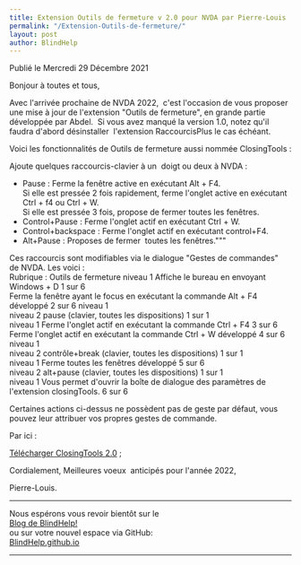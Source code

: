 ```yaml
---
title: Extension Outils de fermeture v 2.0 pour NVDA par Pierre-Louis 
permalink: "/Extension-Outils-de-fermeture/"
layout: post
author: BlindHelp
---
```


<footer>Publié le Mercredi 29 Décembre 2021</footer>

Bonjour à toutes et tous,

Avec l'arrivée prochaine de NVDA 2022,  c'est l'occasion de vous proposer une mise à jour de l'extension "Outils de fermeture", en grande partie développée par Abdel.  Si vous avez manqué la version 1.0, notez qu'il faudra d'abord désinstaller  l'extension RaccourcisPlus le cas échéant.

Voici les fonctionnalités de Outils de fermeture aussi nommée ClosingTools :

Ajoute quelques raccourcis-clavier à un  doigt ou deux à NVDA :

- Pause : Ferme la fenêtre active en exécutant Alt + F4.    
Si elle est pressée 2 fois rapidement, ferme l'onglet active en exécutant Ctrl + f4 ou Ctrl + W.    
Si elle est pressée 3 fois, propose de fermer toutes les fenêtres.    
- Control+Pause : Ferme l'onglet actif en exécutant Ctrl + W.    
- Control+backspace : Ferme l'onglet actif en exécutant control+F4.    
- Alt+Pause : Proposes de fermer  toutes les fenêtres."""    

Ces raccourcis sont modifiables via le dialogue "Gestes de commandes"  de NVDA.
Les voici :     
Rubrique : Outils de fermeture niveau 1 Affiche le bureau en envoyant Windows + D 1 sur 6    
Ferme la fenêtre ayant le focus en exécutant la commande Alt + F4 développé 2 sur 6 niveau 1    
niveau 2 pause (clavier, toutes les dispositions) 1 sur 1    
niveau 1 Ferme l'onglet actif en exécutant la commande Ctrl + F4 3 sur 6    
Ferme l'onglet actif en exécutant la commande Ctrl + W développé 4 sur 6 niveau 1    
niveau 2 contrôle+break (clavier, toutes les dispositions) 1 sur 1    
niveau 1 Ferme toutes les fenêtres développé 5 sur 6    
niveau 2 alt+pause (clavier, toutes les dispositions) 1 sur 1    
niveau 1 Vous permet d'ouvrir la boîte de dialogue des paramètres de l'extension closingTools. 6 sur 6    

Certaines actions ci-dessus ne possèdent pas de geste par défaut, vous pouvez leur attribuer vos propres gestes de commande.

Par ici :

[Télécharger ClosingTools 2.0](http://www.rptools.org/?p=8702) ;

Cordialement, Meilleures voeux  anticipés pour l'année 2022,

Pierre-Louis.

---

Nous espérons vous revoir bientôt sur le      
[Blog de BlindHelp!](http://blindhelp.blogspot.fr/)                    
ou sur  votre nouvel espace via GitHub:                     
[BlindHelp.github.io](https://blindhelp.github.io)                    

---